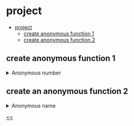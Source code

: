 # project

- [project](#project)
  - [create anonymous function 1](#create-anonymous-function-1)
  - [create anonymous function 2](#create-anonymous-function-2)
 
## create anonymous function 1
<details>
<summary>Anonymous number</summary>

### description
Create an anonymous function that returns the number `10` and assigns it to the `createNumber` const.

### solution
[anonymous-number.js](./anonymous-number.js)

</details>
 
## create an anonymous function 2
<details>
<summary>Anonymous name</summary>

### description
Create an anonymous function that returns the string `John` and assign it to the `createName` const.

### solution
[anonymous-name.js](./anonymous-name.js)

</details>

[<<](../../../README.md)
<!--
:%s/\(Sample \(Input\|Output\) \d:\)\n\(.*\)/```\r\r**\1**\r```\3/gc
-->
